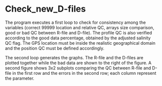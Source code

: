 # Check_new_D-files
The program executes a first loop to check for consistency among the variables (correct 99999 location and relative QC, arrays size comparison, good or bad QC between R-file and D-file).
The profile QC is also verified according to the good data percentage, obtained  by the adjusted salinity QC flag.
The GPS location must be inside the realistic geographical domain and the position QC must be defined accordingly.

The second loop generates the graphs. The R-file and the D-files are plotted together while the bad data are shown to the right of the figure.
A second figure shows 3x2 subplots comparing the QC between R-file and D-file in the first row and the errors in the second row; each column represent the parameter.
